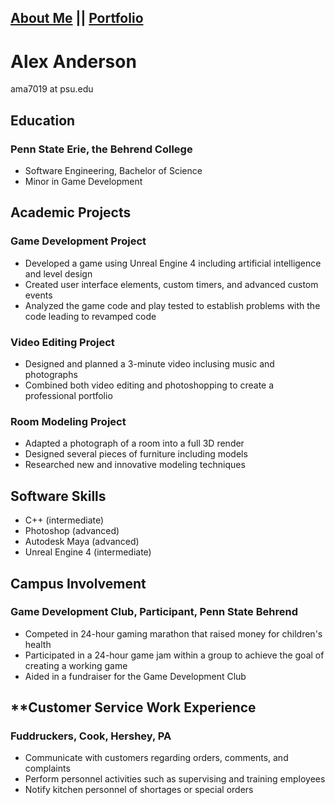 ## [About Me](Me.md) || [Portfolio](index.md)
# Alex Anderson  
ama7019 at psu.edu  
## **Education**
### Penn State Erie, the Behrend College
- Software Engineering, Bachelor of Science
- Minor in Game Development  

## **Academic Projects**
### **Game Development Project**
- Developed a game using Unreal Engine 4 including artificial intelligence and level design
- Created user interface elements, custom timers, and advanced custom events
- Analyzed the game code and play tested to establish problems with the code leading to revamped code  
### **Video Editing Project**
- Designed and planned a 3-minute video inclusing music and photographs
- Combined both video editing and photoshopping to create a professional portfolio  
### **Room Modeling Project**
- Adapted a photograph of a room into a full 3D render
- Designed several pieces of furniture including models
- Researched new and innovative modeling techniques  

## **Software Skills**
- C++ (intermediate)
- Photoshop (advanced)
- Autodesk Maya (advanced)
- Unreal Engine 4 (intermediate)  

## **Campus Involvement**
### **Game Development Club, Participant**, Penn State Behrend
- Competed in 24-hour gaming marathon that raised money for children's health
- Participated in a 24-hour game jam within a group to achieve the goal of creating a working game
- Aided in a fundraiser for the Game Development Club  

## **Customer Service Work Experience
### **Fuddruckers, Cook**, Hershey, PA
- Communicate with customers regarding orders, comments, and complaints
- Perform personnel activities such as supervising and training employees
- Notify kitchen personnel of shortages or special orders
